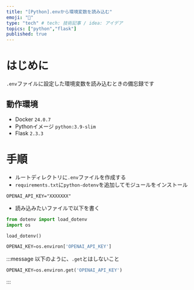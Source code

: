 ```yaml
---
title: "[Python].envから環境変数を読み込む"
emoji: "🙌"
type: "tech" # tech: 技術記事 / idea: アイデア
topics: ["python","flask"]
published: true
---
```

# はじめに
`.env`ファイルに設定した環境変数を読み込むときの備忘録です
## 動作環境
* Docker `24.0.7`
* Pythonイメージ `python:3.9-slim`
* Flask `2.3.3`
# 手順
* ルートディレクトリに`.env`ファイルを作成する
* `requirements.txt`に`python-dotenv`を追加してモジュールをインストール
```
OPENAI_API_KEY="XXXXXXX"
```
* 読み込みたいファイルで以下を書く
```python
from dotenv import load_dotenv
import os

load_dotenv()

OPENAI_KEY=os.environ['OPENAI_API_KEY']
```
:::message 
以下のように、`.get`とはしないこと
```python
OPENAI_KEY=os.environ.get('OPENAI_API_KEY')
```
:::

